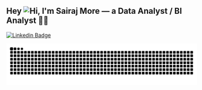 ## Hey <img alt="Hi" src="./assets/Hi.gif" width="30px" height="30px" />, I'm Sairaj More — a Data Analyst / BI Analyst 👨‍💻

[![Linkedin Badge](https://img.shields.io/badge/-@SairajMore-0e76a8?style=flat&logo=Linkedin&logoColor=white)](https:https://www.linkedin.com/in/sairaj-more-849812319)

<img src="https://raw.githubusercontent.com/AkashRajpurohit/AkashRajpurohit/master/assets/github-snake-dark.svg" />

<!--
**sairaj-more33/sairaj-more33** is a ✨ _special_ ✨ repository because its `README.md` (this file) appears on your GitHub profile.

Here are some ideas to get you started:

- 🔭 I’m currently working on ...
- 🌱 I’m currently learning ...
- 👯 I’m looking to collaborate on ...
- 🤔 I’m looking for help with ...
- 💬 Ask me about ...
- 📫 How to reach me: ...
- 😄 Pronouns: ...
- ⚡ Fun fact: ...
-->
